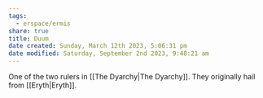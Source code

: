```yaml
---
tags:
  - erspace/ermis
share: true
title: Duum
date created: Sunday, March 12th 2023, 5:06:31 pm
date modified: Saturday, September 2nd 2023, 9:48:21 am
---
```


One of the two rulers in [[The Dyarchy|The Dyarchy]]. They originally hail from [[Eryth|Eryth]]. 